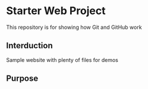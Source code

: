 # Starter Web Project

This repository is for showing how Git and GitHub work

## Interduction

Sample website with plenty of files for demos


## Purpose
